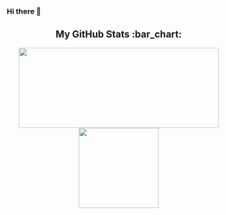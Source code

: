 ### Hi there 👋

<!--
**birsel-epik/birsel-epik** is a ✨ _special_ ✨ repository because its `README.md` (this file) appears on your GitHub profile.

Here are some ideas to get you started:

- 🔭 I’m currently working on ...
- 🌱 I’m currently learning ...
- 👯 I’m looking to collaborate on ...
- 🤔 I’m looking for help with ...
- 💬 Ask me about ...
- 📫 How to reach me: ...
- 😄 Pronouns: ...
- ⚡ Fun fact: ...
-->


<h2 align="center">My GitHub Stats :bar_chart:</h2>
<p align="center">
  <img src="https://github-readme-stats.vercel.app/api?username=birsel-epik&show_icons=true&theme=tokyonight" width="450" height="180">
  <img src="https://github-readme-stats.vercel.app/api/top-langs/?username=birsel-epik&layout=compact&theme=tokyonight" height="180">
</p>
